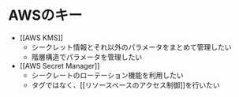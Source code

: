 # AWSのキー
- [[AWS KMS]]
	- シークレット情報とそれ以外のパラメータをまとめて管理したい
	- 階層構造でパラメータを管理したい
- [[AWS Secret Manager]]
	- シークレートのローテーション機能を利用したい
	- タグではなく、[[リソースベースのアクセス制御]]を行いたい